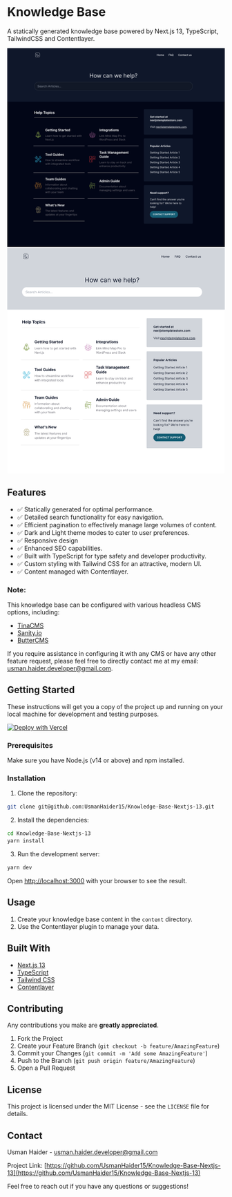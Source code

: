 # Knowledge Base

A statically generated knowledge base powered by Next.js 13, TypeScript, TailwindCSS and Contentlayer.

![knowledge base screenshot](screenshots/knowledge-base-dark.png)
![knowledge base screenshot](screenshots/knowledge-base-light.png)

## Features
- ✅ Statically generated for optimal performance.
- ✅ Detailed search functionality for easy navigation.
- ✅ Efficient pagination to effectively manage large volumes of content.
- ✅ Dark and Light theme modes to cater to user preferences.
- ✅ Responsive design
- ✅ Enhanced SEO capabilities.
- ✅ Built with TypeScript for type safety and developer productivity.
- ✅ Custom styling with Tailwind CSS for an attractive, modern UI.
- ✅ Content managed with Contentlayer.

### Note:
This knowledge base can be configured with various headless CMS options, including:

- [TinaCMS](https://tina.io/)
- [Sanity.io](https://www.sanity.io/)
- [ButterCMS](https://buttercms.com/)

If you require assistance in configuring it with any CMS or have any other feature request, please feel free to directly contact me at my email: [usman.haider.developer@gmail.com](mailto:usman.haider.developer@gmail.com).


## Getting Started

These instructions will get you a copy of the project up and running on your local machine for development and testing purposes.

[![Deploy with Vercel](https://vercel.com/button)](https://vercel.com/new/clone?repository-url=https%3A%2F%2Fgithub.com%2FUsmanHaider15%2FKnowledge-Base-Nextjs-13)

### Prerequisites

Make sure you have Node.js (v14 or above) and npm installed.

### Installation

1. Clone the repository:

```bash
git clone git@github.com:UsmanHaider15/Knowledge-Base-Nextjs-13.git
```

2. Install the dependencies:

```bash
cd Knowledge-Base-Nextjs-13
yarn install
```

3. Run the development server:

```bash
yarn dev
```

Open [http://localhost:3000](http://localhost:3000) with your browser to see the result.

## Usage

1. Create your knowledge base content in the `content` directory.
2. Use the Contentlayer plugin to manage your data.

## Built With

- [Next.js 13](https://nextjs.org/)
- [TypeScript](https://www.typescriptlang.org/)
- [Tailwind CSS](https://tailwindcss.com/)
- [Contentlayer](https://github.com/contentlayerdev/contentlayer)

## Contributing

Any contributions you make are **greatly appreciated**.

1. Fork the Project
2. Create your Feature Branch (`git checkout -b feature/AmazingFeature`)
3. Commit your Changes (`git commit -m 'Add some AmazingFeature'`)
4. Push to the Branch (`git push origin feature/AmazingFeature`)
5. Open a Pull Request

## License

This project is licensed under the MIT License - see the `LICENSE` file for details.

## Contact

Usman Haider - usman.haider.developer@gmail.com

Project Link: [https://github.com/UsmanHaider15/Knowledge-Base-Nextjs-13](https://github.com/UsmanHaider15/Knowledge-Base-Nextjs-13)

Feel free to reach out if you have any questions or suggestions!
